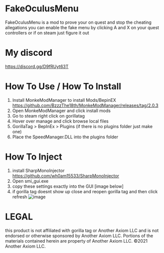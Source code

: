 # FakeOculusMenu
FakeOculusMenu is a mod to prove your on quest and stop the cheating allegations
you can enable the fake menu by clicking A and X on your quest controllers or if on steam just figure it out

# My discord
https://discord.gg/D9fRUyt63T

# How To Use / How To Install
1. Install MonkeModManager to install Mods/BepinEX
https://github.com/BzzzThe18th/MonkeModManager/releases/tag/2.0.3
2. Open MonkeModManager and click install mods
3. Go to steam right click on gorillatag
4. Hover over manage and click browse local files
5. GorillaTag > BepInEx > Plugins (if there is no plugins folder just make one)
6. Place the SpeedManager.DLL into the plugins folder

# How To Inject
1. install SharpMonoInjector https://github.com/wh0am15533/SharpMonoInjector
2. Open smi_gui.exe
3. copy these settings exactly into the GUI [image below]
5. if gorilla tag doesnt show up close and reopen gorilla tag and then click refresh
![image](https://github.com/user-attachments/assets/eb88594e-acb8-4fed-b766-a68751c89afd)


# LEGAL
this product is not affiliated with gorilla tag or 
Another Axiom LLC and is not endorsed or
otherwise sponsored by Another Axiom LLC.
Portions of the materials contained herein are 
property of Another Axiom LLC. ©2021 Another 
Axiom LLC.
